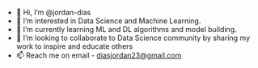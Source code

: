 - 👋 Hi, I’m @jordan-dias
- 👀 I’m interested in Data Science and Machine Learning. 
- 🌱 I’m currently learning ML and DL algorithms and model building.
- 💞️ I’m looking to collaborate to Data Science community by sharing my work to inspire and educate others
- 📫 Reach me on email - diasjordan23@gmail.com

<!---
JD8062/JD8062 is a ✨ special ✨ repository because its `README.md` (this file) appears on your GitHub profile.
You can click the Preview link to take a look at your changes.
--->
